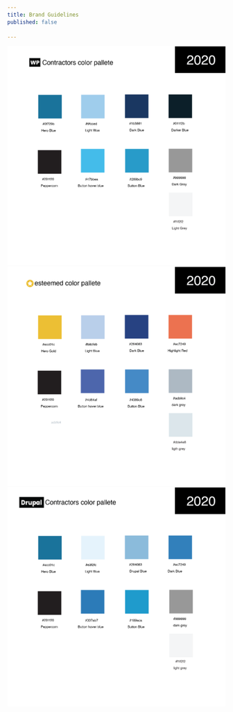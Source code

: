 ```yaml
---
title: Brand Guidelines
published: false

---
```

![](/uploads/artboard-1-copy-150x.png)![](/uploads/artboard-1-150x.png)![](/uploads/artboard-1-copy-2-150x.png)